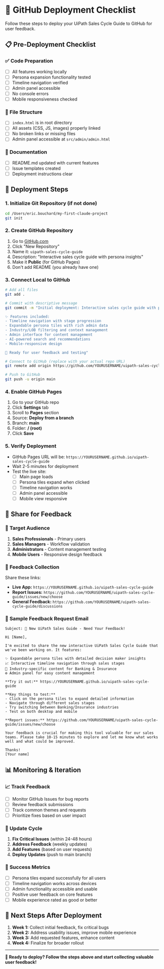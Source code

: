 # 🚀 GitHub Deployment Checklist

Follow these steps to deploy your UiPath Sales Cycle Guide to GitHub for user feedback.

## 📋 Pre-Deployment Checklist

### ✅ **Code Preparation**
- [ ] All features working locally
- [ ] Persona expansion functionality tested
- [ ] Timeline navigation verified
- [ ] Admin panel accessible
- [ ] No console errors
- [ ] Mobile responsiveness checked

### 🔧 **File Structure**
- [ ] `index.html` is in root directory
- [ ] All assets (CSS, JS, images) properly linked
- [ ] No broken links or missing files
- [ ] Admin panel accessible at `src/admin/admin.html`

### 📝 **Documentation**
- [ ] README.md updated with current features
- [ ] Issue templates created
- [ ] Deployment instructions clear

## 🚀 Deployment Steps

### 1. Initialize Git Repository (if not done)
```bash
cd /Users/eric.bouchard/my-first-claude-project
git init
```

### 2. Create GitHub Repository
1. Go to [GitHub.com](https://github.com)
2. Click "New Repository"
3. Name it: `uipath-sales-cycle-guide`
4. Description: "Interactive sales cycle guide with persona insights"
5. Make it **Public** (for GitHub Pages)
6. Don't add README (you already have one)

### 3. Connect Local to GitHub
```bash
# Add all files
git add .

# Commit with descriptive message
git commit -m "Initial deployment: Interactive sales cycle guide with persona expansion functionality

✨ Features included:
- Timeline navigation with stage progression  
- Expandable persona tiles with rich admin data
- Industry/LOB filtering and context management
- Admin interface for content management
- AI-powered search and recommendations
- Mobile-responsive design

🎯 Ready for user feedback and testing"

# Connect to GitHub (replace with your actual repo URL)
git remote add origin https://github.com/YOURUSERNAME/uipath-sales-cycle-guide.git

# Push to GitHub
git push -u origin main
```

### 4. Enable GitHub Pages
1. Go to your GitHub repo
2. Click **Settings** tab
3. Scroll to **Pages** section
4. Source: **Deploy from a branch**
5. Branch: **main**
6. Folder: **/ (root)**
7. Click **Save**

### 5. Verify Deployment
- GitHub Pages URL will be: `https://YOURUSERNAME.github.io/uipath-sales-cycle-guide`
- Wait 2-5 minutes for deployment
- Test the live site:
  - [ ] Main page loads
  - [ ] Persona tiles expand when clicked
  - [ ] Timeline navigation works
  - [ ] Admin panel accessible
  - [ ] Mobile view responsive

## 📢 Share for Feedback

### 🎯 **Target Audience**
1. **Sales Professionals** - Primary users
2. **Sales Managers** - Workflow validation
3. **Administrators** - Content management testing
4. **Mobile Users** - Responsive design feedback

### 📝 **Feedback Collection**
Share these links:
- **Live App:** `https://YOURUSERNAME.github.io/uipath-sales-cycle-guide`
- **Report Issues:** `https://github.com/YOURUSERNAME/uipath-sales-cycle-guide/issues/new/choose`
- **General Feedback:** `https://github.com/YOURUSERNAME/uipath-sales-cycle-guide/discussions`

### 📧 **Sample Feedback Request Email**
```
Subject: 🚀 New UiPath Sales Guide - Need Your Feedback!

Hi [Name],

I'm excited to share the new interactive UiPath Sales Cycle Guide that we've been working on. It features:

✨ Expandable persona tiles with detailed decision maker insights
📈 Interactive timeline navigation through sales stages  
🎯 Industry-specific content for Banking & Insurance
⚙️ Admin panel for easy content management

**Try it out:** https://YOURUSERNAME.github.io/uipath-sales-cycle-guide

**Key things to test:**
- Click on the persona tiles to expand detailed information
- Navigate through different sales stages
- Try switching between Banking/Insurance industries
- Test on both desktop and mobile

**Report issues:** https://github.com/YOURUSERNAME/uipath-sales-cycle-guide/issues/new/choose

Your feedback is crucial for making this tool valuable for our sales teams. Please take 10-15 minutes to explore and let me know what works well and what could be improved.

Thanks!
[Your name]
```

## 📊 **Monitoring & Iteration**

### 📈 **Track Feedback**
- [ ] Monitor GitHub Issues for bug reports
- [ ] Review feedback submissions
- [ ] Track common themes and requests
- [ ] Prioritize fixes based on user impact

### 🔄 **Update Cycle**
1. **Fix Critical Issues** (within 24-48 hours)
2. **Address Feedback** (weekly updates)
3. **Add Features** (based on user requests)
4. **Deploy Updates** (push to main branch)

### 📱 **Success Metrics**
- [ ] Persona tiles expand successfully for all users
- [ ] Timeline navigation works across devices
- [ ] Admin functionality accessible and usable
- [ ] Positive user feedback on core features
- [ ] Mobile experience rated as good or better

## 🎯 **Next Steps After Deployment**

1. **Week 1:** Collect initial feedback, fix critical bugs
2. **Week 2:** Address usability issues, improve mobile experience
3. **Week 3:** Add requested features, enhance content
4. **Week 4:** Finalize for broader rollout

---

**🚀 Ready to deploy? Follow the steps above and start collecting valuable user feedback!**